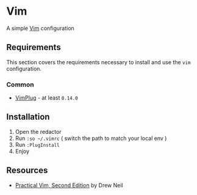 # Vim

A simple [Vim](https://www.vim.org) configuration

## Requirements

This section covers the requirements necessary to install and use the `vim` configuration.

### Common

* [VimPlug](https://github.com/junegunn/vim-plug) - at least `0.14.0`

## Installation

1. Open the redactor
2. Run `:so ~/.vimrc` ( switch the path to match your local env )
3. Run `:PlugInstall`
4. Enjoy

## Resources

* [Practical Vim, Second Edition](https://pragprog.com/titles/dnvim2/practical-vim-second-edition/) by Drew Neil

